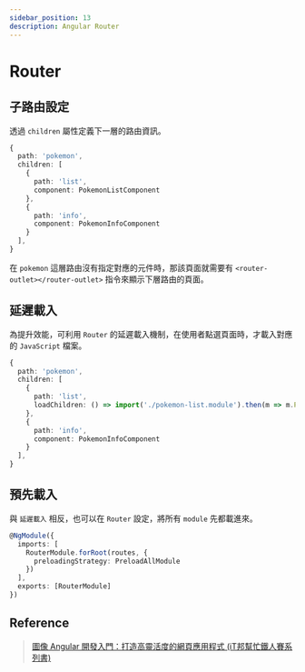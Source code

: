 ```yaml
---
sidebar_position: 13
description: Angular Router
---
```


# Router

## 子路由設定

透過 `children` 屬性定義下一層的路由資訊。

```typescript
{
  path: 'pokemon',
  children: [
    {
      path: 'list',
      component: PokemonListComponent
    },
    {
      path: 'info',
      component: PokemonInfoComponent
    }
  ],
}
```

在 `pokemon` 這層路由沒有指定對應的元件時，那該頁面就需要有 `<router-outlet></router-outlet>` 指令來顯示下層路由的頁面。

## 延遲載入

為提升效能，可利用 `Router` 的延遲載入機制，在使用者點選頁面時，才載入對應的 `JavaScript` 檔案。

```typescript
{
  path: 'pokemon',
  children: [
    {
      path: 'list',
      loadChildren: () => import('./pokemon-list.module').then(m => m.PokemonListModule)
    },
    {
      path: 'info',
      component: PokemonInfoComponent
    }
  ],
}
```

## 預先載入

與 `延遲載入` 相反，也可以在 `Router` 設定，將所有 `module` 先都載進來。

```typescript
@NgModule({
  imports: [
    RouterModule.forRoot(routes, {
      preloadingStrategy: PreloadAllModule
    })
  ],
  exports: [RouterModule]
})
```

## Reference
> [圖像 Angular 開發入門：打造高靈活度的網頁應用程式 (iT邦幫忙鐵人賽系列書)](https://www.tenlong.com.tw/products/9789864349821)